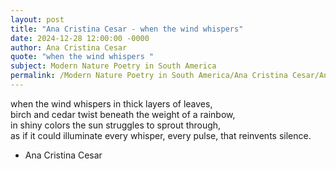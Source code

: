 ```yaml
---
layout: post
title: "Ana Cristina Cesar - when the wind whispers"
date: 2024-12-28 12:00:00 -0000
author: Ana Cristina Cesar
quote: "when the wind whispers "
subject: Modern Nature Poetry in South America
permalink: /Modern Nature Poetry in South America/Ana Cristina Cesar/Ana Cristina Cesar - when the wind whispers
---
```


when the wind whispers 
in thick layers of leaves,  
birch and cedar twist 
beneath the weight of 
a rainbow,  
in shiny colors 
the sun struggles 
to sprout through,  
as if it could illuminate 
every whisper, every pulse, 
that reinvents silence.

- Ana Cristina Cesar
